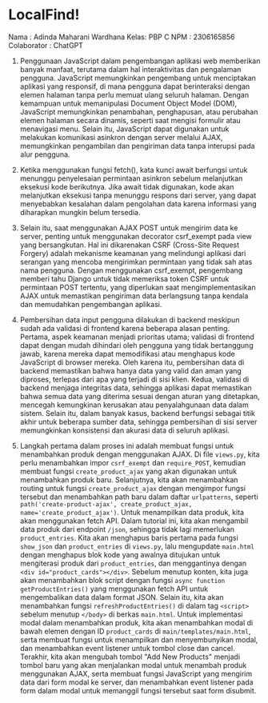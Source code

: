 # LocalFind!
Nama : Adinda Maharani Wardhana
Kelas: PBP C
NPM  : 2306165856
Colaborator : ChatGPT

1) Penggunaan JavaScript dalam pengembangan aplikasi web memberikan banyak manfaat, terutama dalam hal interaktivitas dan pengalaman pengguna. JavaScript memungkinkan pengembang untuk menciptakan aplikasi yang responsif, di mana pengguna dapat berinteraksi dengan elemen halaman tanpa perlu memuat ulang seluruh halaman. Dengan kemampuan untuk memanipulasi Document Object Model (DOM), JavaScript memungkinkan penambahan, penghapusan, atau perubahan elemen halaman secara dinamis, seperti saat mengisi formulir atau menavigasi menu. Selain itu, JavaScript dapat digunakan untuk melakukan komunikasi asinkron dengan server melalui AJAX, memungkinkan pengambilan dan pengiriman data tanpa interupsi pada alur pengguna.

2) Ketika menggunakan fungsi fetch(), kata kunci await berfungsi untuk menunggu penyelesaian permintaan asinkron sebelum melanjutkan eksekusi kode berikutnya. Jika await tidak digunakan, kode akan melanjutkan eksekusi tanpa menunggu respons dari server, yang dapat menyebabkan kesalahan dalam pengolahan data karena informasi yang diharapkan mungkin belum tersedia.

3) Selain itu, saat menggunakan AJAX POST untuk mengirim data ke server, penting untuk menggunakan decorator csrf_exempt pada view yang bersangkutan. Hal ini dikarenakan CSRF (Cross-Site Request Forgery) adalah mekanisme keamanan yang melindungi aplikasi dari serangan yang mencoba mengirimkan permintaan yang tidak sah atas nama pengguna. Dengan menggunakan csrf_exempt, pengembang memberi tahu Django untuk tidak memeriksa token CSRF untuk permintaan POST tertentu, yang diperlukan saat mengimplementasikan AJAX untuk memastikan pengiriman data berlangsung tanpa kendala dan memudahkan pengembangan aplikasi.

4) Pembersihan data input pengguna dilakukan di backend meskipun sudah ada validasi di frontend karena beberapa alasan penting. Pertama, aspek keamanan menjadi prioritas utama; validasi di frontend dapat dengan mudah dihindari oleh pengguna yang tidak bertanggung jawab, karena mereka dapat memodifikasi atau menghapus kode JavaScript di browser mereka. Oleh karena itu, pembersihan data di backend memastikan bahwa hanya data yang valid dan aman yang diproses, terlepas dari apa yang terjadi di sisi klien. Kedua, validasi di backend menjaga integritas data, sehingga aplikasi dapat memastikan bahwa semua data yang diterima sesuai dengan aturan yang ditetapkan, mencegah kemungkinan kerusakan atau penyalahgunaan data dalam sistem. Selain itu, dalam banyak kasus, backend berfungsi sebagai titik akhir untuk beberapa sumber data, sehingga pembersihan di sisi server memungkinkan konsistensi dan akurasi data di seluruh aplikasi.

5) Langkah pertama dalam proses ini adalah membuat fungsi untuk menambahkan produk dengan menggunakan AJAX. Di file `views.py`, kita perlu menambahkan impor `csrf_exempt` dan `require_POST`, kemudian membuat fungsi `create_product_ajax` yang akan digunakan untuk menambahkan produk baru. Selanjutnya, kita akan menambahkan routing untuk fungsi `create_product_ajax` dengan mengimpor fungsi tersebut dan menambahkan path baru dalam daftar `urlpatterns`, seperti `path('create-product-ajax', create_product_ajax, name='create_product_ajax')`. Untuk menampilkan data produk, kita akan menggunakan fetch API. Dalam tutorial ini, kita akan mengambil data produk dari endpoint `/json`, sehingga tidak lagi memerlukan `product_entries`. Kita akan menghapus baris pertama pada fungsi `show_json` dan `product_entries` di `views.py`, lalu mengupdate `main.html` dengan menghapus blok kode yang awalnya ditujukan untuk mengiterasi produk dari `product_entries`, dan menggantinya dengan `<div id="product_cards"></div>`. Sebelum menutup konten, kita juga akan menambahkan blok script dengan fungsi `async function getProductEntries()` yang menggunakan fetch API untuk mengembalikan data dalam format JSON. Selain itu, kita akan menambahkan fungsi `refreshProductEntries()` di dalam tag `<script>` sebelum menutup `</body>` di berkas `main.html`. Untuk implementasi modal dalam menambahkan produk, kita akan menambahkan modal di bawah elemen dengan ID `product_cards` di `main/templates/main.html`, serta membuat fungsi untuk menampilkan dan menyembunyikan modal, dan menambahkan event listener untuk tombol close dan cancel. Terakhir, kita akan mengubah tombol "Add New Products" menjadi tombol baru yang akan menjalankan modal untuk menambah produk menggunakan AJAX, serta membuat fungsi JavaScript yang mengirim data dari form modal ke server, dan menambahkan event listener pada form dalam modal untuk memanggil fungsi tersebut saat form disubmit.
